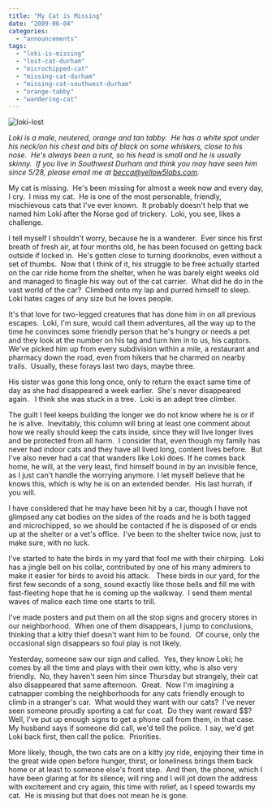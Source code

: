 ```yaml
---
title: "My Cat is Missing"
date: "2009-06-04"
categories: 
  - "announcements"
tags: 
  - "loki-is-missing"
  - "lost-cat-durham"
  - "microchipped-cat"
  - "missing-cat-durham"
  - "missing-cat-southwest-durham"
  - "orange-tabby"
  - "wandering-cat"
---
```


![loki-lost](http://s3.amazonaws.com/thegourmez-wpmedia/2009/06/loki-lost1.jpg "loki-lost")

_Loki is a male, neutered, orange and tan tabby.  He has a white spot under his neck/on his chest and bits of black on some whiskers, close to his nose.  He's always been a runt, so his head is small and he is usually skinny.  If you live in Southwest Durham and think you may have seen him since 5/28, please email me at becca@yellow5labs.com._

My cat is missing.  He's been missing for almost a week now and every day, I cry.  I miss my cat.  He is one of the most personable, friendly, mischievous cats that I've ever known.  It probably doesn't help that we named him Loki after the Norse god of trickery.  Loki, you see, likes a challenge.

I tell myself I shouldn't worry, because he is a wanderer.  Ever since his first breath of fresh air, at four months old, he has been focused on getting back outside if locked in.  He's gotten close to turning doorknobs, even without a set of thumbs.  Now that I think of it, his struggle to be free actually started on the car ride home from the shelter, when he was barely eight weeks old and managed to finagle his way out of the cat carrier.  What did he do in the vast world of the car?  Climbed onto my lap and purred himself to sleep.  Loki hates cages of any size but he loves people.

It's that love for two-legged creatures that has done him in on all previous escapes.  Loki, I'm sure, would call them adventures, all the way up to the time he convinces some friendly person that he's hungry or needs a pet and they look at the number on his tag and turn him in to us, his captors.  We've picked him up from every subdivision within a mile, a restaurant and pharmacy down the road, even from hikers that he charmed on nearby trails.  Usually, these forays last two days, maybe three.

His sister was gone this long once, only to return the exact same time of day as she had disappeared a week earlier.  She's never disappeared again.   I think she was stuck in a tree.  Loki is an adept tree climber.

The guilt I feel keeps building the longer we do not know where he is or if he is alive.  Inevitably, this column will bring at least one comment about how we really should keep the cats inside, since they will live longer lives and be protected from all harm.  I consider that, even though my family has never had indoor cats and they have all lived long, content lives before.  But I've also never had a cat that wanders like Loki does. If he comes back home, he will, at the very least, find himself bound in by an invisible fence, as I just can't handle the worrying anymore. I let myself believe that he knows this, which is why he is on an extended bender.  His last hurrah, if you will.

I have considered that he may have been hit by a car, though I have not glimpsed any cat bodies on the sides of the roads and he is both tagged and microchipped, so we should be contacted if he is disposed of or ends up at the shelter or a vet's office.  I've been to the shelter twice now, just to make sure, with no luck.

I've started to hate the birds in my yard that fool me with their chirping.  Loki has a jingle bell on his collar, contributed by one of his many admirers to make it easier for birds to avoid his attack.   These birds in our yard, for the first few seconds of a song, sound exactly like those bells and fill me with fast-fleeting hope that he is coming up the walkway.  I send them mental waves of malice each time one starts to trill.

I've made posters and put them on all the stop signs and grocery stores in our neighborhood.  When one of them disappears, I jump to conclusions, thinking that a kitty thief doesn't want him to be found.  Of course, only the occasional sign disappears so foul play is not likely.

Yesterday, someone saw our sign and called.  Yes, they know Loki; he comes by all the time and plays with their own kitty, who is also very friendly.  No, they haven't seen him since Thursday but strangely, their cat also disappeared that same afternoon.  Great.  Now I'm imagining a catnapper combing the neighborhoods for any cats friendly enough to climb in a stranger's car.  What would they want with our cats?  I've never seen someone proudly sporting a cat fur coat.  Do they want reward $$?  Well, I've put up enough signs to get a phone call from them, in that case.  My husband says if someone did call, we'd tell the police.  I say, we'd get Loki back first, then call the police.  Priorities.

More likely, though, the two cats are on a kitty joy ride, enjoying their time in the great wide open before hunger, thirst, or loneliness brings them back home or at least to someone else's front step.  And then, the phone, which I have been glaring at for its silence, will ring and I will jot down the address with excitement and cry again, this time with relief, as I speed towards my cat.  He is missing but that does not mean he is gone.
